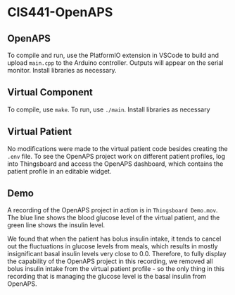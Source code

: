 # CIS441-OpenAPS

## OpenAPS
To compile and run, use the PlatformIO extension in VSCode to build and upload `main.cpp` to the Arduino controller. Outputs will appear on the serial monitor. Install libraries as necessary.

## Virtual Component
To compile, use `make`. To run, use `./main`. Install libraries as necessary

## Virtual Patient
No modifications were made to the virtual patient code besides creating the `.env` file. To see the OpenAPS project work on different patient profiles, log into Thingsboard and access the OpenAPS dashboard, which contains the patient profile in an editable widget.

## Demo
A recording of the OpenAPS project in action is in `Thingsboard Demo.mov`. The blue line shows the blood glucose level of the virtual patient, and the green line shows the insulin level.

We found that when the patient has bolus insulin intake, it tends to cancel out the fluctuations in glucose levels from meals, which results in mostly insignificant basal insulin levels very close to 0.0. Therefore, to fully display the capability of the OpenAPS project in this recording, we removed all bolus insulin intake from the virtual patient profile - so the only thing in this recording that is managing the glucose level is the basal insulin from OpenAPS.